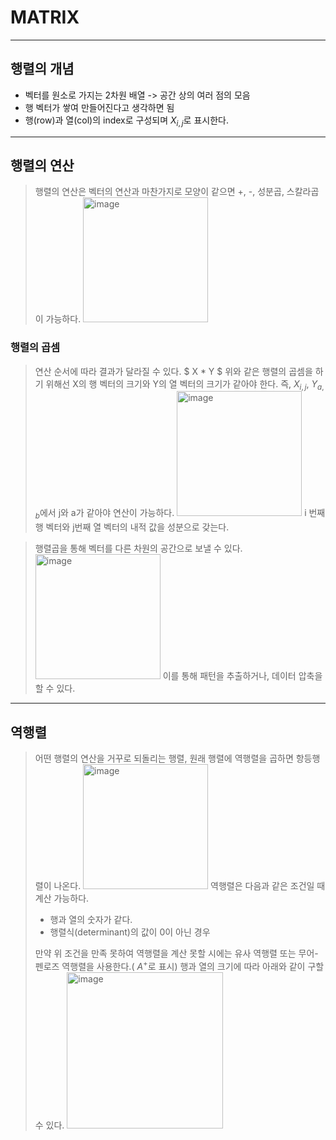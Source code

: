 # MATRIX

* * *

## 행렬의 개념
* 벡터를 원소로 가지는 2차원 배열 -> 공간 상의 여러 점의 모음
* 행 벡터가 쌓여 만들어진다고 생각하면 됨
* 행(row)과 열(col)의 index로 구성되며 $X_{i,j}$로 표시한다.

* * *

## 행렬의 연산
> 행렬의 연산은 벡터의 연산과 마찬가지로 모양이 같으면 +, -, 성분곱, 스칼라곱이 가능하다.
> <img width="200" alt="image" src="https://user-images.githubusercontent.com/93971443/191468375-26fbb8a8-477b-444d-887a-1ab53a5c1c5c.png">

### 행렬의 곱셈
>  연산 순서에 따라 결과가 달라질 수 있다.
$ X * Y $
>  위와 같은 행렬의 곱셈을 하기 위해선 X의 행 벡터의 크기와 Y의 열 벡터의 크기가 같아야 한다. 
> 즉, $X_{i,j}$, $Y_{a,b}$에서 j와 a가 같아야 연산이 가능하다.
> <img width="200" alt="image" src="https://user-images.githubusercontent.com/93971443/191469917-d8238fd9-1c80-4513-b8e3-f2350fe59f29.png">
> i 번째 행 벡터와 j번째 열 벡터의 내적 값을 성분으로 갖는다.

> 행렬곱을 통해 벡터를 다른 차원의 공간으로 보낼 수 있다.
> <img width="200" alt="image" src="https://user-images.githubusercontent.com/93971443/191470699-cdc19786-8c53-4bee-8e7b-f32c0a6eab7d.png">
> 이를 통해 패턴을 추출하거나, 데이터 압축을 할 수 있다.

* * *

## 역행렬
> 어떤 행렬의 연산을 거꾸로 되돌리는 행렬, 원래 행렬에 역행렬을 곱하면 항등행렬이 나온다.
> <img width="200" alt="image" src="https://user-images.githubusercontent.com/93971443/191471526-d61a9940-0b33-42a3-9af4-00bf0a00d192.png">
> 역행렬은 다음과 같은 조건일 때 계산 가능하다.
> * 행과 열의 숫자가 같다.
> * 행렬식(determinant)의 값이 0이 아닌 경우
>
> 만약 위 조건을 만족 못하여 역행렬을 계산 못할 시에는 유사 역행렬 또는 무어-펜로즈 역행렬을 사용한다.( $A^{+}$로 표시)
> 행과 열의 크기에 따라 아래와 같이 구할 수 있다.
> <img width="250" alt="image" src="https://user-images.githubusercontent.com/93971443/191472311-165e393b-000d-44f3-aaee-8ee4b407bf50.png">
